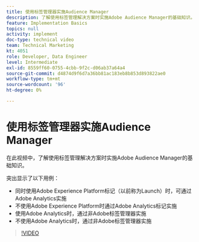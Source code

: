 ```yaml
---
title: 使用标签管理器实施Audience Manager
description: 了解使用标签管理解决方案时实施Adobe Audience Manager的基础知识。
feature: Implementation Basics
topics: null
activity: implement
doc-type: technical video
team: Technical Marketing
kt: 4051
role: Developer, Data Engineer
level: Intermediate
exl-id: 8559ff60-0755-4cbb-9f2c-d06ab37a64a4
source-git-commit: d4874d9f6d7a36bb81ac183eb8b853d893822ae0
workflow-type: tm+mt
source-wordcount: '96'
ht-degree: 0%

---
```


# 使用标签管理器实施Audience Manager

在此视频中，了解使用标签管理解决方案时实施Adobe Audience Manager的基础知识。

突出显示了以下用例：

* 同时使用Adobe Experience Platform标记（以前称为Launch）时，可通过Adobe Analytics实施
* 不使用Adobe Experience Platform时通过Adobe Analytics标记实施
* 使用Adobe Analytics时，通过非Adobe标签管理器实施
* 不使用Adobe Analytics时，通过非Adobe标签管理器实施

>[!VIDEO](https://video.tv.adobe.com/v/29964/?quality=12)
